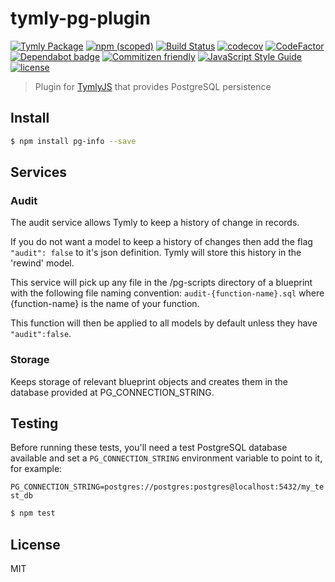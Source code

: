 # tymly-pg-plugin
[![Tymly Package](https://img.shields.io/badge/tymly-package-blue.svg)](https://tymly.io/)
[![npm (scoped)](https://img.shields.io/npm/v/@wmfs/tymly-pg-plugin.svg)](https://www.npmjs.com/package/@wmfs/tymly-pg-plugin)
[![Build Status](https://travis-ci.org/wmfs/tymly-pg-plugin.svg?branch=master)](https://travis-ci.org/wmfs/tymly-pg-plugin)
[![codecov](https://codecov.io/gh/wmfs/tymly-pg-plugin/branch/master/graph/badge.svg)](https://codecov.io/gh/wmfs/tymly-pg-plugin)
[![CodeFactor](https://www.codefactor.io/repository/github/wmfs/tymly-pg-plugin/badge)](https://www.codefactor.io/repository/github/wmfs/tymly-pg-plugin)
[![Dependabot badge](https://img.shields.io/badge/Dependabot-active-brightgreen.svg)](https://dependabot.com/)
[![Commitizen friendly](https://img.shields.io/badge/commitizen-friendly-brightgreen.svg)](http://commitizen.github.io/cz-cli/)
[![JavaScript Style Guide](https://img.shields.io/badge/code_style-standard-brightgreen.svg)](https://standardjs.com)
[![license](https://img.shields.io/github/license/mashape/apistatus.svg)](https://github.com/wmfs/tymly-pg-plugin/blob/master/LICENSE)


> Plugin for [TymlyJS](http://www.tymlyjs.io) that provides PostgreSQL persistence

## <a name="install"></a>Install
```bash
$ npm install pg-info --save
```

## <a name="services"></a>Services
### Audit
The audit service allows Tymly to keep a history of change in records. 

If you do not want a model to keep a history of changes then add the flag ```"audit": false``` to it's json definition. Tymly will store this history in the 'rewind' model.

This service will pick up any file in the /pg-scripts directory of a blueprint with the following file naming convention: 
```audit-{function-name}.sql``` where {function-name} is the name of your function.

This function will then be applied to all models by default unless they have ```"audit":false```.
 
### Storage
Keeps storage of relevant blueprint objects and creates them in the database provided at PG_CONNECTION_STRING.

## <a name="test"></a>Testing

Before running these tests, you'll need a test PostgreSQL database available and set a `PG_CONNECTION_STRING` environment variable to point to it, for example:

```PG_CONNECTION_STRING=postgres://postgres:postgres@localhost:5432/my_test_db```

```bash
$ npm test
```

## <a name="license"></a>License

MIT

